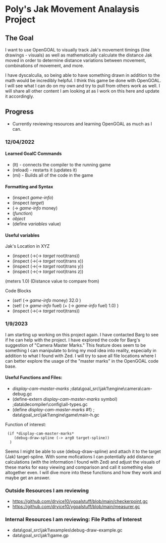 # Poly's Jak Movement Analaysis Project

## The Goal

I want to use OpenGOAL to visually track Jak's movement timings (line drawings - visuals) as well as mathematically calculate the distance Jak moved in order to determine distance variations between movement, combinations of movement, and more. 

I have dyscalculia, so being able to have something drawn in addition to the math would be incredibly helpful. I think this game be done with OpenGOAL. I will see what I can do on my own and try to pull from others work as well. I will share all other content I am looking at as I work on this here and update it accordingly.


## Progress

- Currently reviewing resources and learning OpenGOAL as much as I can. 

### 12/04/2022

#### Learned GoalC Commands
- (lt) - connects the compiler to the running game
- (reload) - restarts it (updates it)
- (mi) - Builds all of the code in the game

#### Formatting and Syntax
- (inspect *game-info*)
- (inspect *target*)
- (-> *game-info* money)
- (_function_)
- *object*
- (define _variables_ value)

#### Useful variables
Jak's Location in XYZ
- (inspect (->(-> *target* root)trans))
- (inspect (->(-> *target* root)trans x))
- (inspect (->(-> *target* root)trans y))
- (inspect (->(-> *target* root)trans z))

(meters 1.0) (Distance value to compare from)

Code Blocks
- (_set_! (-> *game-info* money) 32.0 )
- (set! (-> *game-info* fuel) (+ (-> *game-info* fuel) 1.0) )
- (inspect (->(-> *target* root)trans))

### 1/9/2023

I am starting up working on this project again. I have contacted Barg to see if he can help with the project. I have explored the code for Barg's suggestion of "Camera Master Marks." This feature does seem to be something I can manipulate to bring my mod idea into reality, especially in addition to what I found with Zed. I will try to save all file locations where I can better explore the usage of the "master marks" in the OpenGOAL code base.

#### Useful Functions and Files:

- *display-cam-master-marks* ;data\goal_src\jak1\engine\camera\cam-debug.gc
- (define-extern *display-cam-master-marks* symbol) ;data\decompiler\config\all-types.gc
- (define *display-cam-master-marks* #f) ; data\goal_src\jak1\engine\game\main-h.gc

Function of interest:
```
 (if *display-cam-master-marks*
    (debug-draw-spline (-> arg0 target-spline))
  )
```

Seems I might be able to use (debug-draw-spline) and attach it to the target (Jak) target-spline. With some mofications I can potentially add distance calculations (with the information I found with Zed) and adjust the visuals of these marks for easy viewing and comparison and call it something else altogether even. 
I will dive more into these functions and how they work and maybe get an answer.

### Outside Resources I am reviewing 


- https://github.com/dryice10/ygoalstuff/blob/main/checkerpoint.gc
- https://github.com/dryice10/ygoalstuff/blob/main/measurer.gc

### Internal Resources I am reviewing: File Paths of Interest

- data\goal_src\jak1\examples\debug-draw-example.gc
- data\goal_src\jak1\game.gp





